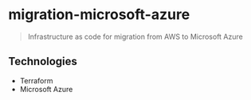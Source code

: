 # migration-microsoft-azure
> Infrastructure as code for migration from AWS to Microsoft Azure

## Technologies
- Terraform
- Microsoft Azure

